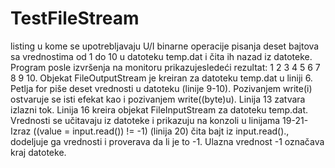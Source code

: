 # TestFileStream
 listing u kome se upotrebljavaju U/I binarne operacije pisanja deset bajtova sa vrednostima od 1 do 10 u datoteku temp.dat i čita ih nazad iz datoteke. Program posle izvršenja na monitoru prikazujesledeći rezultat: 1 2 3 4 5 6 7 8 9 10.  Objekat FileOutputStream je kreiran za datoteku temp.dat u liniji 6. Petlja for piše deset vrednosti u datoteku (linije 9-10). Pozivanjem write(i) ostvaruje se isti efekat kao i pozivanjem write((byte)u). Linija 13 zatvara izlazni tok. Linija 16 kreira objekat FileInputStream za datoteku temp.dat. Vrednosti se učitavaju iz datoteke i prikazuju na konzoli u linijama 19-21- Izraz ((value = input.read()) != -1) (linija 20) čita bajt iz input.read()., dodeljuje ga vrednosti i proverava da li je to -1. Ulazna vrednost -1 označava kraj datoteke.
